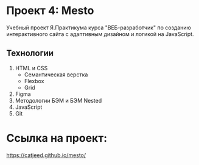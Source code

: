 # Проект 4: Mesto  
Учебный проект Я.Практикума курса "ВЕБ-разработчик" по созданию интерактивного сайта c адаптивным дизайном и логикой на JavaScript.
## Технологии
1. HTML и CSS
    + Семантическая верстка
    + Flexbox
    + Grid
2. Figma
3. Методологии БЭМ и БЭМ Nested
4. JavaScript
5. Git

# Ссылка на проект:
  https://catjeed.github.io/mesto/